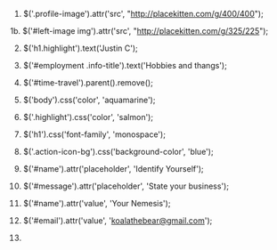 1. $('.profile-image').attr('src', "http://placekitten.com/g/400/400");

1b. $('#left-image img').attr('src', "http://placekitten.com/g/325/225");

2. $('h1.highlight').text('Justin C');

3. $('#employment .info-title').text('Hobbies and thangs');

4. $('#time-travel').parent().remove();

5. $('body').css('color', 'aquamarine');

6. $('.highlight').css('color', 'salmon');

7. $('h1').css('font-family', 'monospace');

8. $('.action-icon-bg').css('background-color', 'blue');

9. $('#name').attr('placeholder', 'Identify Yourself');

10. $('#message').attr('placeholder', 'State your business');

11. $('#name').attr('value', 'Your Nemesis');

12. $('#email').attr('value', 'koalathebear@gmail.com');

13. 
